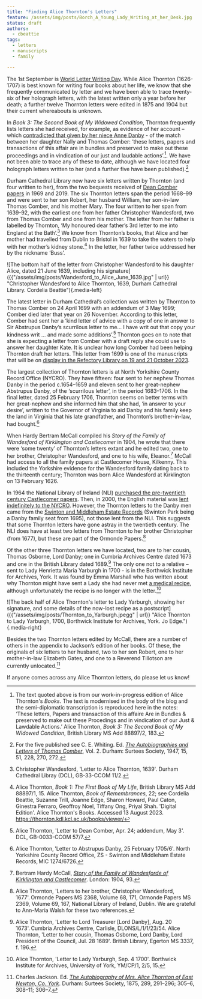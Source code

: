 ```yaml
---
title: "Finding Alice Thornton's Letters"
feature: /assets/img/posts/Borch_A_Young_Lady_Writing_at_her_Desk.jpg
status: draft
authors:
  - cbeattie
tags:
  - letters
  - manuscripts
  - family

---
```

The 1st September is [World Letter Writing Day](https://worldletterwritingday.com/). While Alice Thornton (1626-1707) is best known for writing four books about her life, we know that she frequently communicated by letter and we have been able to trace twenty-six of her holograph letters, with the latest written only a year before her death; a further twelve Thornton letters were edited in 1875 and 1904 but their current whereabouts is unknown. 

In *Book 3: The Second Book of My Widowed Condition*, Thornton frequently lists letters she had received, for example, as evidence of her account – which [contradicted that given by her niece Anne Danby](https://thornton.kdl.kcl.ac.uk/posts/blog/2023-06-15-tragical-transactions-at-newton/) - of the match between her daughter Nally and Thomas Comber: ‘these letters, papers and transactions of this affair are in bundles and preserved to make out these proceedings and in vindication of our just and laudable actions’.[^1]. We have not been able to trace any of these to date, although we have located four holograph letters written to her (and a further five have been published).[^2]

Durham Cathedral Library now have six letters written by Thornton (and four written to her), from the two bequests received of [Dean Comber papers](https://reed.dur.ac.uk/xtf/view?docId=ark/32150_s2hm50tr76x.xml) in 1969 and 2019. The six Thornton letters span the period 1668–99 and were sent to her son Robert, her husband William, her son-in-law Thomas Comber, and his mother Mary. The four written to her span from 1639-92, with the earliest one from her father Christopher Wandesford, two from Thomas Comber and one from his mother. The letter from her father is labelled by Thornton, ‘My honoured dear father’s 3rd letter to me into England at the Bath’.[^3] We know from Thornton’s books, that Alice and her mother had travelled from Dublin to Bristol in 1639 to take the waters to help with her mother’s kidney stone.[^4] In the letter, her father twice addressed her by the nickname ‘Buss’. 

![The bottom half of the letter from Christopher Wandesford to his daughter Alice, dated 21 June 1639, including his signature]({{"/assets/img/posts/Wandesford_to_Alice_June_1639.jpg" | url}} "Christopher Wandesford to Alice Thornton, 1639, Durham Cathedral Library. Cordelia Beattie"){.media-left}

The latest letter in Durham Cathedral’s collection was written by Thornton to Thomas Comber on 24 April 1699 with an addendum of 3 May 1699; Comber died later that year on 26 November. According to this letter, Comber had sent her a ‘kind letter of advice with a copy of one in answer to Sir Abstrupus Danby’s scurrilous letter to me… I have writ out that copy your kindness writ … and made some additions’.[^5] Thornton goes on to note that she is expecting a letter from Comber with a draft reply she could use to answer her daughter Kate. It is unclear how long Comber had been helping Thornton draft her letters. This letter from 1699 is one of the manuscripts that will be on [display in the Refectory Library on 19 and 21 October 2023](https://durhamcathedral.ticketsolve.com/ticketbooth/shows/1173646759/events/428606039?_gl=1).

The largest collection of Thornton letters is at North Yorkshire County Record Office (NYCRO). They have fifteen: four sent to her nephew Thomas Danby in the period c.1654–1659 and eleven sent to her great-nephew Abstrupus Danby, of the ‘scurrilous letter’, in the period 1683–1706. In the final letter, dated 25 February 1706, Thornton seems on better terms with her great-nephew and she informed him that she had, ‘in answer to your desire’, written to the Governor of Virginia to aid Danby and his family keep the land in Virginia that his late grandfather, and Thornton’s brother-in-law, had bought.[^6] 

When Hardy Bertram McCall compiled his *Story of the Family of Wandesford of Kirklington and Castlecomer* in 1904, he wrote that there were ‘some twenty’ of Thornton’s letters extant and he edited two, one to her brother, Christopher Wandesford, and one to his wife, Eleanor.[^7] McCall had access to all the family papers at Castlecomer House, Kilkenny. This included the Yorkshire evidence for the Wandesford family dating back to the thirteenth century; Thornton was born Alice Wandesford at Kirklington on 13 February 1626. 

In 1964 the National Library of Ireland (NLI) [purchased the pre-twentieth century Castlecomer papers](https://www.nli.ie/sites/default/files/2022-12/prior-wandesforde.pdf). Then, in 2000, the English material was [lent indefinitely to the NYCRO](https://archivesunlocked.northyorks.gov.uk/CalmView/Record.aspx?src=CalmView.Catalog&id=ZKW&pos=16). However, the Thornton letters to the Danby men came from the [Swinton and Middleham Estate Records](https://archivesunlocked.northyorks.gov.uk/CalmView/Record.aspx?src=CalmView.Catalog&id=ZS&pos=1) (Swinton Park being a Danby family seat from 1695), not those lent from the NLI. This suggests that some Thornton letters have gone astray in the twentieth century. The NLI does have at least two letters from Thornton to her brother Christopher (from 1677), but these are part of the Ormonde Papers.[^8]

Of the other three Thornton letters we have located, two are to her cousin, Thomas Osborne, Lord Danby; one in Cumbria Archives Centre dated 1673 and one in the British Library dated 1689.[^9] The only one not to a relative – sent to Lady Henrietta Maria Yarburgh in 1700 - is in the Borthwick Institute for Archives, York. It was found by Emma Marshall who has written about why Thornton might have sent a Lady she had never met [a medical recipe](https://recipes.hypotheses.org/17928), although unfortunately the recipe is no longer with the letter.[^10]

![The back half of Alice Thornton's letter to Lady Yarburgh, showing her signature, and some details of the now-lost recipe as a postscript]({{"/assets/img/posts/Thornton_to_Yarburgh.jpegg" | url}} "Alice Thornton to Lady Yarburgh, 1700, Borthwick Institute for Archives, York. Jo Edge."){.media-right}

Besides the two Thornton letters edited by McCall, there are a number of others in the appendix to Jackson’s edition of her books. Of these, the originals of six letters to her husband, two to her son Robert, one to her mother-in-law Elizabeth Gates, and one to a Reverend Tillotson are currently unlocated.[^11]

If anyone comes across any Alice Thornton letters, do please let us know!


[^1]: The text quoted above is from our work-in-progress edition of Alice Thornton's *Books*. The text is modernised in the body of the blog and the semi-diplomatic transcription is reproduced here in the notes: ‘These letters, Papers and transaction of this affaire Are in Bundles & preserved to make out these Procedings and in vindication of our Just & Lawdable Actions.’ Alice Thornton, *Book 3: The Second Book of My Widowed Condition*, British Library MS Add 88897/2, 183.

[^2]: For the five published see C. E. Whiting. Ed. [*The Autobiographies and Letters of Thomas Comber*](https://archive.org/details/thomascomber157), Vol. 2. Durham: Surtees Society, 1947, 15, 51, 228, 270, 272. 

[^3]: Christopher Wandesford, 'Letter to Alice Thornton, 1639'. Durham Cathedral Libray (DCL), GB-33-CCOM 11/2. 

[^4]: Alice Thornton, *Book 1: The First Book of My Life*, British Library MS Add 88897/1, 15. Alice Thornton, *Book of Remembrances*, 22; see Cordelia Beattie, Suzanne Trill, Joanne Edge, Sharon Howard, Paul Caton, Ginestra Ferraro, Geoffroy Noel, Tiffany Ong, Priyal Shah. 'Digital Edition'. Alice Thornton's Books. Accessed 13 August 2023. 
https://thornton.kdl.kcl.ac.uk/books/viewer/

[^5]: Alice Thornton, 'Letter to Dean Comber, Apr. 24; addendum, May 3'. DCL, GB-0033-CCOM 57/7. 

[^6]: Alice Thornton, 'Letter to Abstrupus Danby, 25 February 1705/6'. North Yorkshire County Record Office, ZS - Swinton and Middleham Estate Records, MIC 1274/6726. 

[^7]: Bertram Hardy McCall, [*Story of the Family of Wandesforde of Kirklington and Castlecomer*](https://archive.org/details/storyoffamilyofw00mcca). London: 1904, 93.

[^8]: Alice Thornton, 'Letters to her brother, Christopher Wandesford, 1677'. Ormonde Papers MS 2368, Volume 68, 171, Ormonde Papers MS 2369, Volume 69, 167, National Library of Ireland, Dublin. We are grateful to Ann-Maria Walsh for these two references.

[^9]: Alice Thornton, 'Letter to Lord Treasurer [Lord Danby], Aug. 20 1673'. Cumbria Archives Centre, Carlisle, DLONS/L/1/1/23/54. Alice Thornton, 'Letter to her cousin, Thomas Osborne, Lord Danby, Lord President of the Council, Jul. 28 1689'. British Library, Egerton MS 3337, f. 196. 

[^10]: Alice Thornton, 'Letter to Lady Yarburgh, Sep. 4 1700'. Borthwick Institute for Archives, University of York, YM/CP/1, 2/5, 15.

[^11]: Charles Jackson. Ed. [*The Autobiography of Mrs. Alice Thornton of East Newton, Co. York*](https://archive.org/details/autobiographyofm00thorrich). Durham: Surtees Society, 1875, 289, 291–296; 305–6, 308–11; 306–7. 